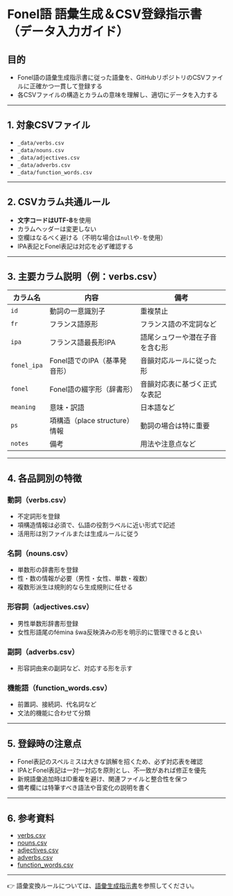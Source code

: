 # Fonel語 語彙生成＆CSV登録指示書（データ入力ガイド）

## 目的  
- Fonel語の語彙生成指示書に従った語彙を、GitHubリポジトリのCSVファイルに正確かつ一貫して登録する  
- 各CSVファイルの構造とカラムの意味を理解し、適切にデータを入力する

---

## 1. 対象CSVファイル  
- `_data/verbs.csv`  
- `_data/nouns.csv`  
- `_data/adjectives.csv`  
- `_data/adverbs.csv`  
- `_data/function_words.csv`  

---

## 2. CSVカラム共通ルール  
- **文字コードはUTF-8**を使用  
- カラムヘッダーは変更しない  
- 空欄はなるべく避ける（不明な場合は`null`や`-`を使用）  
- IPA表記とFonel表記は対応を必ず確認する

---

## 3. 主要カラム説明（例：verbs.csv）

| カラム名    | 内容                                      | 備考                             |
|-------------|------------------------------------------|----------------------------------|
| `id`        | 動詞の一意識別子                         | 重複禁止                        |
| `fr`        | フランス語原形                           | フランス語の不定詞など           |
| `ipa`       | フランス語最長形IPA                      | 語尾シュワーや潜在子音を含む形   |
| `fonel_ipa` | Fonel語でのIPA（基準発音形）             | 音韻対応ルールに従った形         |
| `fonel`     | Fonel語の綴字形（辞書形）                | 音韻対応表に基づく正式な表記     |
| `meaning`   | 意味・訳語                                | 日本語など                       |
| `ps`        | 項構造（place structure）情報             | 動詞の場合は特に重要             |
| `notes`     | 備考                                    | 用法や注意点など                  |

---

## 4. 各品詞別の特徴

### 動詞（verbs.csv）  
- 不定詞形を登録  
- 項構造情報は必須で、仏語の役割ラベルに近い形式で記述  
- 活用形は別ファイルまたは生成ルールに従う

### 名詞（nouns.csv）  
- 単数形の辞書形を登録  
- 性・数の情報が必要（男性・女性、単数・複数）  
- 複数形派生は規則的なら生成規則に任せる

### 形容詞（adjectives.csv）  
- 男性単数形辞書形登録  
- 女性形語尾のfémina ŝwa反映済みの形を明示的に管理できると良い

### 副詞（adverbs.csv）  
- 形容詞由来の副詞など、対応する形を示す

### 機能語（function_words.csv）  
- 前置詞、接続詞、代名詞など  
- 文法的機能に合わせて分類

---

## 5. 登録時の注意点

- Fonel表記のスペルミスは大きな誤解を招くため、必ず対応表を確認  
- IPAとFonel表記は一対一対応を原則とし、不一致があれば修正を優先  
- 新規語彙追加時はID重複を避け、関連ファイルと整合性を保つ  
- 備考欄には特筆すべき語法や音変化の説明を書く

---

## 6. 参考資料

- [verbs.csv](https://github.com/arixatos/fonel/blob/main/_data/verbs.csv)  
- [nouns.csv](https://github.com/arixatos/fonel/blob/main/_data/nouns.csv)  
- [adjectives.csv](https://github.com/arixatos/fonel/blob/main/_data/adjectives.csv)  
- [adverbs.csv](https://github.com/arixatos/fonel/blob/main/_data/adverbs.csv)  
- [function_words.csv](https://github.com/arixatos/fonel/blob/main/_data/function_words.csv)  

---

👉 語彙変換ルールについては、[語彙生成指示書](lexicon_generation.md)を参照してください。
